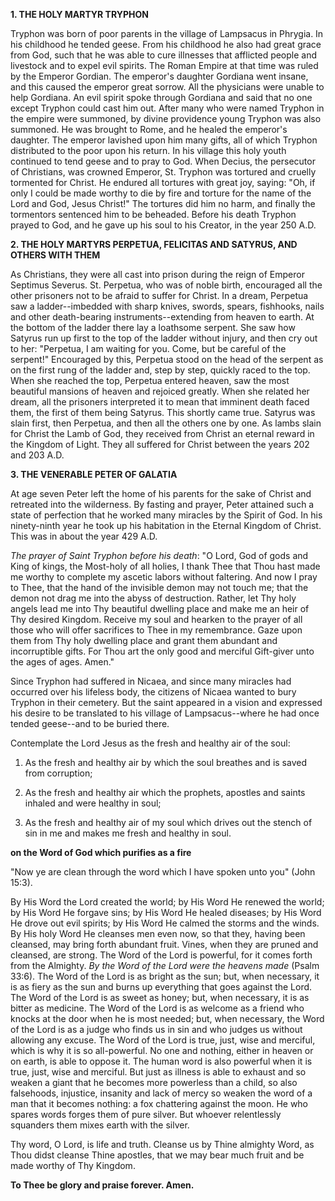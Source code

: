 
**1. THE HOLY MARTYR TRYPHON**

Tryphon was born of poor parents in the village of Lampsacus in Phrygia. In his childhood he tended geese. From his childhood he also had great grace from God, such that he was able to cure illnesses that afflicted people and livestock and to expel evil spirits. The Roman Empire at that time was ruled by the Emperor Gordian. The emperor's daughter Gordiana went insane, and this caused the emperor great sorrow. All the physicians were unable to help Gordiana. An evil spirit spoke through Gordiana and said that no one except Tryphon could cast him out. After many who were named Tryphon in the empire were summoned, by divine providence young Tryphon was also summoned. He was brought to Rome, and he healed the emperor's daughter. The emperor lavished upon him many gifts, all of which Tryphon distributed to the poor upon his return. In his village this holy youth continued to tend geese and to pray to God. When Decius, the persecutor of Christians, was crowned Emperor, St. Tryphon was tortured and cruelly tormented for Christ. He endured all tortures with great joy, saying: "Oh, if only I could be made worthy to die by fire and torture for the name of the Lord and God, Jesus Christ!" The tortures did him no harm, and finally the tormentors sentenced him to be beheaded. Before his death Tryphon prayed to God, and he gave up his soul to his Creator, in the year 250 A.D.

**2. THE HOLY MARTYRS PERPETUA, FELICITAS AND SATYRUS, AND OTHERS WITH THEM**

As Christians, they were all cast into prison during the reign of Emperor Septimus Severus. St. Perpetua, who was of noble birth, encouraged all the other prisoners not to be afraid to suffer for Christ. In a dream, Perpetua saw a ladder--imbedded with sharp knives, swords, spears, fishhooks, nails and other death-bearing instruments--extending from heaven to earth. At the bottom of the ladder there lay a loathsome serpent. She saw how Satyrus run up first to the top of the ladder without injury, and then cry out to her: "Perpetua, I am waiting for you. Come, but be careful of the serpent!" Encouraged by this, Perpetua stood on the head of the serpent as on the first rung of the ladder and, step by step, quickly raced to the top. When she reached the top, Perpetua entered heaven, saw the most beautiful mansions of heaven and rejoiced greatly. When she related her dream, all the prisoners interpreted it to mean that imminent death faced them, the first of them being Satyrus. This shortly came true. Satyrus was slain first, then Perpetua, and then all the others one by one. As lambs slain for Christ the Lamb of God, they received from Christ an eternal reward in the Kingdom of Light. They all suffered for Christ between the years 202 and 203 A.D.

**3. THE VENERABLE PETER OF GALATIA**

At age seven Peter left the home of his parents for the sake of Christ and retreated into the wilderness. By fasting and prayer, Peter attained such a state of perfection that he worked many miracles by the Spirit of God. In his ninety-ninth year he took up his habitation in the Eternal Kingdom of Christ. This was in about the year 429 A.D.




*The prayer of Saint Tryphon before his death*: "O Lord, God of gods and King of kings, the Most-holy of all holies, I thank Thee that Thou hast made me worthy to complete my ascetic labors without faltering. And now I pray to Thee, that the hand of the invisible demon may not touch me; that the demon not drag me into the abyss of destruction. Rather, let Thy holy angels lead me into Thy beautiful dwelling place and make me an heir of Thy desired Kingdom. Receive my soul and hearken to the prayer of all those who will offer sacrifices to Thee in my remembrance. Gaze upon them from Thy holy dwelling place and grant them abundant and incorruptible gifts. For Thou art the only good and merciful Gift-giver unto the ages of ages. Amen." 

Since Tryphon had suffered in Nicaea, and since many miracles had occurred over his lifeless body, the citizens of Nicaea wanted to bury Tryphon in their cemetery. But the saint appeared in a vision and expressed his desire to be translated to his village of Lampsacus--where he had once tended geese--and to be buried there.




Contemplate the Lord Jesus as the fresh and healthy air of the soul:

1.  As the fresh and healthy air by which the soul breathes and is saved from corruption;

1.  As the fresh and healthy air which the prophets, apostles and saints inhaled and were healthy in soul;

1.  As the fresh and healthy air of my soul which drives out the stench of sin in me and makes me fresh and healthy in soul.




**on the Word of God which purifies as a fire**

"Now ye are clean through the word which I have spoken unto you" (John 15:3).

By His Word the Lord created the world; by His Word He renewed the world; by His Word He forgave sins; by His Word He healed diseases; by His Word He drove out evil spirits; by His Word He calmed the storms and the winds. By His holy Word He cleanses men even now, so that they, having been cleansed, may bring forth abundant fruit. Vines, when they are pruned and cleansed, are strong. The Word of the Lord is powerful, for it comes forth from the Almighty. *By the Word of the Lord were the heavens made* (Psalm 33:6). The Word of the Lord is as bright as the sun; but, when necessary, it is as fiery as the sun and burns up everything that goes against the Lord. The Word of the Lord is as sweet as honey; but, when necessary, it is as bitter as medicine. The Word of the Lord is as welcome as a friend who knocks at the door when he is most needed; but, when necessary, the Word of the Lord is as a judge who finds us in sin and who judges us without allowing any excuse. The Word of the Lord is true, just, wise and merciful, which is why it is so all-powerful. No one and nothing, either in heaven or on earth, is able to oppose it. The human word is also powerful when it is true, just, wise and merciful. But just as illness is able to exhaust and so weaken a giant that he becomes more powerless than a child, so also falsehoods, injustice, insanity and lack of mercy so weaken the word of a man that it becomes nothing: a fox chattering against the moon. He who spares words forges them of pure silver. But whoever relentlessly squanders them mixes earth with the silver. 

Thy word, O Lord, is life and truth. Cleanse us by Thine almighty Word, as Thou didst cleanse Thine apostles, that we may bear much fruit and be made worthy of Thy Kingdom.

**To Thee be glory and praise forever. Amen.**

